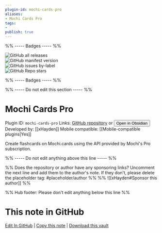 ```yaml
---
plugin-id: mochi-cards-pro
aliases:
- Mochi Cards Pro
tags: 
- 
publish: true
---
```


%% ----- Badges ----- %%

![GitHub all releases](https://img.shields.io/github/downloads/xHayden/obsidian-mochi-cards-pro/total?color=573E7A&logo=github&style=for-the-badge)   
![GitHub manifest version](https://img.shields.io/github/manifest-json/v/xHayden/obsidian-mochi-cards-pro?color=573E7A&logo=github&style=for-the-badge)   
![GitHub issues by-label](https://img.shields.io/github/issues/xHayden/obsidian-mochi-cards-pro/help%20wanted?color=573E7A&logo=github&style=for-the-badge)   
![GitHub Repo stars](https://img.shields.io/github/stars/xHayden/obsidian-mochi-cards-pro?color=573E7A&logo=github&style=for-the-badge)

%% ----- Badges ----- %%

%% ----- Do not edit this section ----- %%

# Mochi Cards Pro

Plugin ID: `mochi-cards-pro`
Links: [GitHub repository](https://github.com/xHayden/obsidian-mochi-cards-pro) or [<button id=HH>Open in Obsidian</button>](obsidian://show-plugin?id=mochi-cards-pro)
Developed by: [[xHayden]]
Mobile compatible: [[Mobile-compatible plugins|Yes]]

Create flashcards on Mochi.cards using the API provided by Mochi's Pro subscription.

%% ----- Do not edit anything above this line ----- %% 

%% Does the repository or author have any sponsoring links? Uncomment the next line and add them to the author's note. If they don't, please delete the placeholder tag: #placeholder/author %%
%% ![[xHayden#Sponsor this author]] %%

%% Hub footer: Please don't edit anything below this line %%

# This note in GitHub

<span class="git-footer">[Edit In GitHub](https://github.dev/obsidian-community/obsidian-hub/blob/main/02%20-%20Community%20Expansions/02.05%20All%20Community%20Expansions/Plugins/mochi-cards-pro.md "git-hub-edit-note") | [Copy this note](https://raw.githubusercontent.com/obsidian-community/obsidian-hub/main/02%20-%20Community%20Expansions/02.05%20All%20Community%20Expansions/Plugins/mochi-cards-pro.md "git-hub-copy-note") | [Download this vault](https://github.com/obsidian-community/obsidian-hub/archive/refs/heads/main.zip "git-hub-download-vault") </span>
